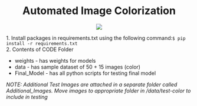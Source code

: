 <h1 align="center">Automated Image Colorization</h1>
<p align="center">
    <img src="https://user-images.githubusercontent.com/22586638/73601009-7e1b9780-4527-11ea-9a7a-6abc4925a29d.png">
</p>
1. Install packages in requirements.txt using the following command:<code>$ pip install -r requirements.txt</code>
<br>
2. Contents of CODE Folder<br>
    <ul>
        <li>weights - has weights for models</li>
        <li>data - has sample dataset of 50 + 15 images (color)</li>
        <li>Final_Model - has all python scripts for testing final model</li>
    </ul>

<em>NOTE: Additional Test Images are attached in a separate folder called Additional_Images. Move images to appropriate folder in /data/test-color to include in testing</em>

